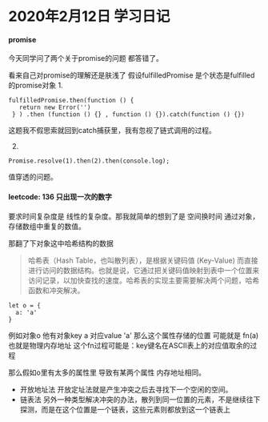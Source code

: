 # 2020年2月12日 学习日记

#### promise

今天同学问了两个关于promise的问题 都答错了。

看来自己对promise的理解还是肤浅了
假设fulfilledPromise 是个状态是fulfilled的promise对象
1. 
```
fulfilledPromise.then(function () {
   return new Error('')
 } ) .then (function () {} , function () {}).catch(function () {})
```

这题我不假思索就回到catch捕获里，我有忽视了链式调用的过程。

2. 
```
Promise.resolve(1).then(2).then(console.log);
```

值穿透的问题。


#### leetcode: 136 只出现一次的数字

要求时间复杂度是 线性的复杂度。那我就简单的想到了是 空间换时间
通过对象，存储数组中重复的数值。

那翻了下对象这中哈希结构的数据

> 哈希表（Hash Table，也叫散列表），是根据关键码值 (Key-Value) 而直接进行访问的数据结构。也就是说，它通过把关键码值映射到表中一个位置来访问记录，以加快查找的速度。哈希表的实现主要需要解决两个问题，哈希函数和冲突解决。

```
let o = {
  a: 'a'
}

```

例如对象o  他有对象key a 对应value 'a'
那么这个属性存储的位置 可能就是 fn(a) 也就是物理内存地址
这个fn过程可能是：key键名在ASCII表上的对应值取余的过程

那么假如o里有太多的属性里 导致有某两个属性 内存地址相同。

* 开放地址法 开放定址法就是产生冲突之后去寻找下一个空闲的空间。
* 链表法 另外一种类型解决冲突的办法，散列到同一位置的元素，不是继续往下探测，而是在这个位置是一个链表，这些元素则都放到这一个链表上